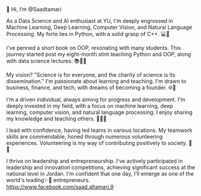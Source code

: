 👋 Hi, I’m @Saadtamari

As a Data Science and AI enthusiast at YU, I'm deeply engrossed in Machine Learning, Deep Learning, Computer Vision, and Natural Language Processing. My forte lies in Python, with a solid grasp of C++. 💻🧠

I've penned a short book on OOP, resonating with many students. This journey started post my eight-month stint teaching Python and OOP, along with data science lectures. 📚👨‍🏫

My vision? "Science is for everyone, and the charity of science is its dissemination." I'm passionate about learning and teaching. I'm drawn to business, finance, and tech, with dreams of becoming a founder. 🌐💼

I'm a driven individual, always aiming for progress and development. I'm deeply invested in my field, with a focus on machine learning, deep learning, computer vision, and natural language processing. I enjoy sharing my knowledge and teaching others. 🎯👩‍🏫

I lead with confidence, having led teams in various locations. My teamwork skills are commendable, honed through numerous volunteering experiences. Volunteering is my way of contributing positively to society. 🌱🤝

I thrive on leadership and entrepreneurship. I've actively participated in leadership and innovation competitions, achieving significant success at the national level in Jordan. I'm confident that one day, I'll emerge as one of the world's leading✨️🚀 entrepreneurs. 
https://www.facebook.com/saad.altamari.9
<!---
Saadtamari/Saadtamari is a ✨ special ✨ repository because its `README.md` (this file) appears on your GitHub profile.
You can click the Preview link to take a look at your changes.
--->
